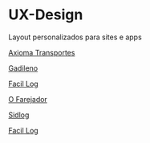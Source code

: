 # UX-Design
<br1>Layout personalizados para sites e apps<br1>

<meta charset="utf-8"/>

  <a href="https://www.figma.com/proto/6z8C8fPpOt0JguHQ1dX0Qx/axiomatransportes?node-id=108%3A1344&scaling=scale-down-width&page-id=0%3A1&starting-point-node-id=108%3A1344" rel="noopener noreferrer">Axioma Transportes

  <a href="https://www.figma.com/proto/vyIdR8rgRdkTC3E3DzzJJ8/Gadileno-Website?node-id=1%3A2&scaling=min-zoom&page-id=0%3A1">Gadileno

  <a href="https://www.figma.com/proto/vfFxCzeWBVqC6YMuPFpjxe/Site-Facillog?scaling=min-zoom&page-id=0%3A1&starting-point-node-id=2%3A2&node-id=2%3A2">Facil Log

  <a href="https://www.figma.com/proto/WovVWZSLcwdoSxqKppx9IK/Site-Ofarejador?scaling=scale-down-width&page-id=0%3A1&starting-point-node-id=15%3A427&node-id=15%3A427">O Farejador

  <a href="https://www.figma.com/proto/ceU2fONRyJ7v4IVMCkAnHh/Site-SidLog?scaling=min-zoom&page-id=0%3A1&starting-point-node-id=131%3A4&node-id=131%3A4">Sidlog

  <a href="https://www.figma.com/proto/vfFxCzeWBVqC6YMuPFpjxe/Site-Facillog?node-id=2%3A2&scaling=min-zoom&page-id=0%3A1&starting-point-node-id=2%3A2">Facil Log
